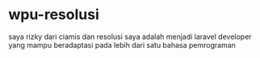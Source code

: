# wpu-resolusi
saya rizky dari ciamis dan resolusi saya adalah menjadi laravel developer yang mampu beradaptasi pada lebih dari satu bahasa pemrograman
